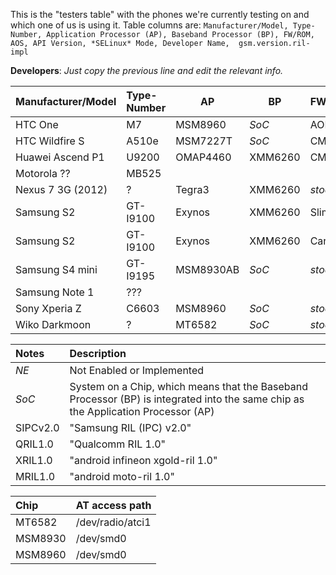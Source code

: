 This is the "testers table" with the phones we're currently testing on and which one of us is using it. Table columns are: `Manufacturer/Model, Type-Number, Application Processor (AP), Baseband Processor (BP), FW/ROM, AOS, API Version, *SELinux* Mode, Developer Name,  gsm.version.ril-impl`

**Developers**: *Just copy the previous line and edit the relevant info.*

| Manufacturer/Model    | Type-Number | AP  | BP  | FW/ROM | AOS | API | SELmode | DEV | ril-impl |
|:--------------------- |:----------- | --- | --- |:------ |:--- | --- |:------- |:--- |:-------- |
HTC One | M7 | MSM8960 | *SoC* | AOKP | KK4.4.4 | 19 | Permissive | SecUpwN | QRIL1.0
HTC Wildfire S | A510e | MSM7227T | *SoC* | CM10.1 | JB4.2.2 | 17 | *NE* | He3556 | ?
Huawei Ascend P1 | U9200 | OMAP4460 | XMM6260 | CM11 | KK4.4.4 | 19 | *NE* | tobykurien | XRIL1.0
Motorola ?? | MB525 | | | | KK4.4.4 | 19 | | tobykurien | MRIL1.0 
Nexus 7 3G (2012) | ? | Tegra3 | XMM6260 | *stock* | KK4.4.4 | 19 | Enforcing| andr3jx | ?
Samsung S2 | GT-I9100 | Exynos | XMM6260 | SlimKat | KK4.4.2b4 | 19 | Permissive | E:V:A | SIPCv2.0 
Samsung S2 | GT-I9100 | Exynos | XMM6260 | Carbon | KK4.4.4 | 19 | Permissive | xLaMbChOpSx | SIPCv2.0? 
Samsung S4 mini | GT-I9195 | MSM8930AB | *SoC* | *stock* | JB4.2.2 | 17 | Enforcing | E:V:A | QRIL1.0 
Samsung Note 1 | ??? | | | | KK4.4.4 | 19 | | tobykurien | ? 
Sony Xperia Z | C6603 | MSM8960 | *SoC* | *stock* | KK4.4.4 | 19 | Enforcing | xLaMbChOpSx | ? 
Wiko Darkmoon | ? | MT6582 | *SoC* | *stock* | JB4.2.2 | 17 | *NE*| andr3jx | ? 


| Notes | Description |
|:----- |:----------- |
*NE* | Not Enabled or Implemented
*SoC* | System on a Chip, which means that the Baseband Processor (BP) is integrated into the same chip as the Application Processor (AP)
SIPCv2.0 | "Samsung RIL (IPC) v2.0"
QRIL1.0 | "Qualcomm RIL 1.0"
XRIL1.0 | "android infineon xgold-ril 1.0"
MRIL1.0 | "android moto-ril 1.0"

| Chip | AT access path |
|:---- |:-------------- |
MT6582  | /dev/radio/atci1
MSM8930 | /dev/smd0
MSM8960 | /dev/smd0
